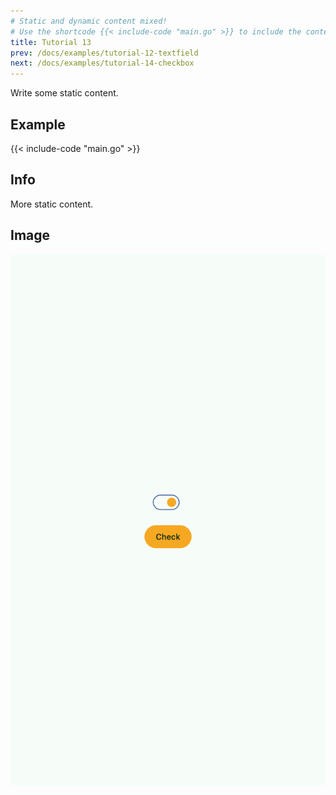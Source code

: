 ```yaml
---
# Static and dynamic content mixed!
# Use the shortcode {{< include-code "main.go" >}} to include the content of the file as a go-code block.
title: Tutorial 13
prev: /docs/examples/tutorial-12-textfield
next: /docs/examples/tutorial-14-checkbox
---
```


Write some static content.

## Example
{{< include-code "main.go" >}}

## Info
More static content.

## Image
![](screenshot-01.png)
